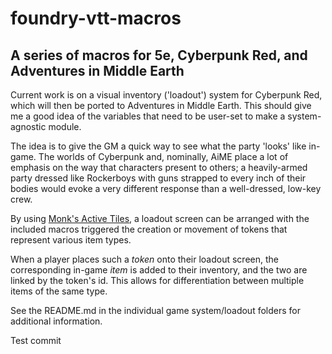 # foundry-vtt-macros
## A series of macros for 5e, Cyberpunk Red, and Adventures in Middle Earth

Current work is on a visual inventory ('loadout') system for Cyberpunk Red, which will then be ported to Adventures in Middle Earth. This should give me a good idea of the variables that need to be user-set to make a system-agnostic module. 

The idea is to give the GM a quick way to see what the party 'looks' like in-game. The worlds of Cyberpunk and, nominally, AiME place a lot of emphasis on the way that characters present to others; a heavily-armed party dressed like Rockerboys with guns strapped to every inch of their bodies would evoke a very different response than a well-dressed, low-key crew.

By using [Monk's Active Tiles](https://foundryvtt.com/packages/monks-active-tiles), a loadout screen can be arranged with the included macros triggered the creation or movement of tokens that represent various item types.

When a player places such a *token* onto their loadout screen, the corresponding in-game *item* is added to their inventory, and the two are linked by the token's id. This allows for differentiation between multiple items of the same type.

See the README.md in the individual game system/loadout folders for additional information.

Test commit